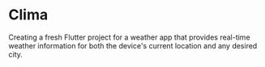 # Clima

Creating a fresh Flutter project for a weather app that provides real-time weather information for both the device's current location and any desired city.
